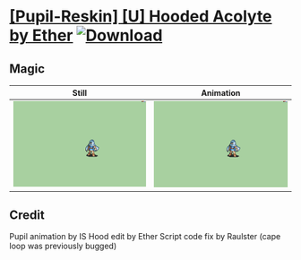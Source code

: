 # [\[Pupil-Reskin\] \[U\] Hooded Acolyte by Ether](./) [![Download](https://img.shields.io/badge/Download--red?style=social&logo=github)](https://minhaskamal.github.io/DownGit/#/home?url=https://github.com/Klokinator/FE-Repo/tree/main/Battle%20Animations%2FMagi%20-%20Nature-Type%2F%5BPupil-Reskin%5D%20%5BU%5D%20Hooded%20Acolyte%20by%20Ether%2FMagic)

## Magic

| Still | Animation |
| :---: | :-------: |
| ![Magic still](./Magic_000.png) | ![Magic](./Magic.gif) |

## Credit

Pupil animation by IS
Hood edit by Ether
Script code fix by Raulster (cape loop was previously bugged)
